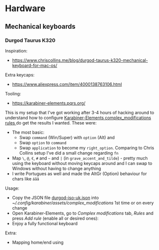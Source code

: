 # Hardware

## Mechanical keyboards

### Durgod Taurus K320

Inspiration:

* https://www.chriscollins.me/blog/durgod-taurus-k320-mechanical-keyboard-for-mac-os/

Extra keycaps:

* https://www.aliexpress.com/item/4000138763106.html

Tooling:

* https://karabiner-elements.pqrs.org/

This is my setup that I've got working after 3-4 hours of hacking around to understand how to configure [Karabiner-Elements complex_modifications rules
](https://ke-complex-modifications.pqrs.org/) do get the results I wanted. These were:

* The most basic:
  - Swap `command` (Win/Super) with `option` (Alt) and 
  - Swap `option` to `command`
  - Swap `application` to become my `right_option`. Comparing to Chris Collins setup I've did a small change regarding `fn`
* Map `\`, `@`, `€`, `#` and `~` and `|` (in `grave_accent_and_tilde`) - pretty much using the keyboard without moving keycaps around and I can swap to Windows without having to change anything
* I write Portugues as well and made the AltGr (Option) behaviour for chars like `áãâ`

Usage:

* Copy the JSON file [durgod-iso-uk.json](./durgod-iso-uk.json) into _~/.config/karabiner/assets/complex_modifications_ 1st time or on every change
* Open Karabiner-Elements, go to _Complex modifications_ tab, _Rules_ and press _Add rule_ (enable all or desired ones):
* Enjoy a fully functional keyboard

Extra:

* Mapping home/end using [](https://ke-complex-modifications.pqrs.org/json/HomeEnd.json)
